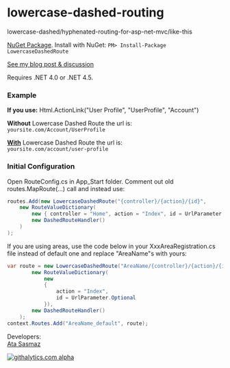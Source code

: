 lowercase-dashed-routing
========================

lowercase-dashed/hyphenated-routing-for-asp-net-mvc/like-this

[NuGet Package](https://www.nuget.org/packages/LowercaseDashedRoute/).
Install with NuGet: `PM> Install-Package LowercaseDashedRoute`

[See my blog post & discussion](http://www.ata.io/lowercase-dashed-route/?utm_source=github&utm_medium=link&utm_content=bottom+link&utm_campaign=lowercase-dashed-route)

Requires .NET 4.0 or .NET 4.5.


<h3>Example</h3>
<strong>If you use:</strong>
Html.ActionLink("User Profile", "UserProfile", "Account")

**Without** Lowercase Dashed Route the url is:<br />
`yoursite.com/Account/UserProfile`

**<u>With</u>** Lowercase Dashed Route the url is:<br />
`yoursite.com/account/user-profile`

<h3>Initial Configuration</h3>
Open RouteConfig.cs in App_Start folder. Comment out old routes.MapRoute(...) call and instead use:

```c#
routes.Add(new LowercaseDashedRoute("{controller}/{action}/{id}",
    new RouteValueDictionary(
        new { controller = "Home", action = "Index", id = UrlParameter.Optional }),
        new DashedRouteHandler()
    )
);
```

If you are using areas, use the code below in your XxxAreaRegistration.cs file instead of default one and replace "AreaName"s with yours:
```c#
var route = new LowercaseDashedRoute("AreaName/{controller}/{action}/{id}",
        new RouteValueDictionary(
            new
            {
                action = "Index",
                id = UrlParameter.Optional
            }),
        new DashedRouteHandler()
    );
context.Routes.Add("AreaName_default", route);
```

Developers: <br/>
[Ata Sasmaz](http://www.ata.io/?utm_source=github&utm_medium=link&utm_content=bottom+link&utm_campaign=lowercase-dashed-route)

[![githalytics.com alpha](https://cruel-carlota.pagodabox.com/68aaf0cf0d381566c247ed5749e15135 "githalytics.com")](http://githalytics.com/AtaS/lowercase-dashed-route)
